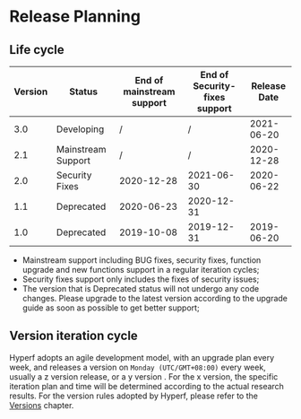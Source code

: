 # Release Planning

## Life cycle

| Version | Status             | End of mainstream support | End of Security-fixes support | Release Date |
| ------- | ------------------ | ------------------------- | ----------------------------- | ------------ |
| 3.0     | Developing         | /                         | /                             | 2021-06-20   |
| 2.1     | Mainstream Support | /                         | /                             | 2020-12-28   |
| 2.0     | Security Fixes     | 2020-12-28                | 2021-06-30                    | 2020-06-22   |
| 1.1     | Deprecated         | 2020-06-23                | 2020-12-31                    |              |
| 1.0     | Deprecated         | 2019-10-08                | 2019-12-31                    | 2019-06-20   |

* Mainstream support including BUG fixes, security fixes, function upgrade and new functions support in a regular iteration cycles;
* Security fixes support only includes the fixes of security issues;
* The version that is Deprecated status will not undergo any code changes. Please upgrade to the latest version according to the upgrade guide as soon as possible to get better support;


## Version iteration cycle

Hyperf adopts an agile development model, with an upgrade plan every week, and releases a version on `Monday (UTC/GMT+08:00)` every week, usually a z version release, or a y version . For the x version, the specific iteration plan and time will be determined according to the actual research results.
For the version rules adopted by Hyperf, please refer to the [Versions](en/versions.md) chapter.
